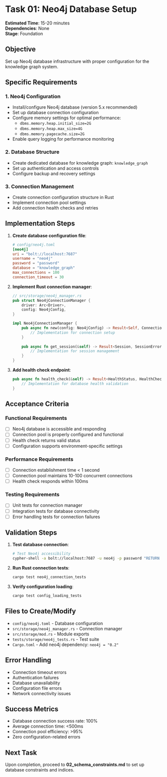# Task 01: Neo4j Database Setup

**Estimated Time**: 15-20 minutes  
**Dependencies**: None  
**Stage**: Foundation  

## Objective
Set up Neo4j database infrastructure with proper configuration for the knowledge graph system.

## Specific Requirements

### 1. Neo4j Configuration
- Install/configure Neo4j database (version 5.x recommended)
- Set up database connection configuration
- Configure memory settings for optimal performance:
  - `dbms.memory.heap.initial_size=2G`
  - `dbms.memory.heap.max_size=4G`
  - `dbms.memory.pagecache.size=2G`
- Enable query logging for performance monitoring

### 2. Database Structure
- Create dedicated database for knowledge graph: `knowledge_graph`
- Set up authentication and access controls
- Configure backup and recovery settings

### 3. Connection Management
- Create connection configuration structure in Rust
- Implement connection pool settings
- Add connection health checks and retries

## Implementation Steps

1. **Create database configuration file**:
   ```toml
   # config/neo4j.toml
   [neo4j]
   uri = "bolt://localhost:7687"
   username = "neo4j"
   password = "password"
   database = "knowledge_graph"
   max_connections = 100
   connection_timeout = 30
   ```

2. **Implement Rust connection manager**:
   ```rust
   // src/storage/neo4j_manager.rs
   pub struct Neo4jConnectionManager {
       driver: Arc<Driver>,
       config: Neo4jConfig,
   }
   
   impl Neo4jConnectionManager {
       pub async fn new(config: Neo4jConfig) -> Result<Self, ConnectionError> {
           // Implementation for connection setup
       }
       
       pub async fn get_session(&self) -> Result<Session, SessionError> {
           // Implementation for session management
       }
   }
   ```

3. **Add health check endpoint**:
   ```rust
   pub async fn health_check(&self) -> Result<HealthStatus, HealthCheckError> {
       // Implementation for database health validation
   }
   ```

## Acceptance Criteria

### Functional Requirements
- [ ] Neo4j database is accessible and responding
- [ ] Connection pool is properly configured and functional
- [ ] Health check returns valid status
- [ ] Configuration supports environment-specific settings

### Performance Requirements
- [ ] Connection establishment time < 1 second
- [ ] Connection pool maintains 10-100 concurrent connections
- [ ] Health check responds within 100ms

### Testing Requirements
- [ ] Unit tests for connection manager
- [ ] Integration tests for database connectivity
- [ ] Error handling tests for connection failures

## Validation Steps

1. **Test database connection**:
   ```bash
   # Test Neo4j accessibility
   cypher-shell -a bolt://localhost:7687 -u neo4j -p password "RETURN 1"
   ```

2. **Run Rust connection tests**:
   ```bash
   cargo test neo4j_connection_tests
   ```

3. **Verify configuration loading**:
   ```bash
   cargo test config_loading_tests
   ```

## Files to Create/Modify
- `config/neo4j.toml` - Database configuration
- `src/storage/neo4j_manager.rs` - Connection manager
- `src/storage/mod.rs` - Module exports
- `tests/storage/neo4j_tests.rs` - Test suite
- `Cargo.toml` - Add neo4j dependency: `neo4j = "0.2"`

## Error Handling
- Connection timeout errors
- Authentication failures
- Database unavailability
- Configuration file errors
- Network connectivity issues

## Success Metrics
- Database connection success rate: 100%
- Average connection time: <500ms
- Connection pool efficiency: >95%
- Zero configuration-related errors

## Next Task
Upon completion, proceed to **02_schema_constraints.md** to set up database constraints and indices.